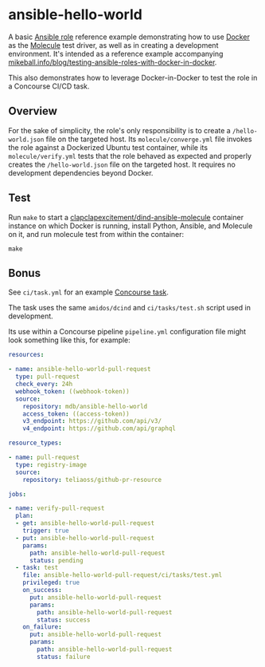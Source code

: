 # ansible-hello-world

A basic [Ansible role](https://docs.ansible.com/ansible/latest/user_guide/playbooks_reuse_roles.html) reference example demonstrating how to use [Docker](https://docker.io) as the [Molecule](https://molecule.readthedocs.io/en/latest/) test driver, as well as in creating a development environment. It's intended as a reference example accompanying [mikeball.info/blog/testing-ansible-roles-with-docker-in-docker](http://www.mikeball.info/blog/testing-ansible-roles-with-docker-in-docker/).

This also demonstrates how to leverage Docker-in-Docker to test the role in a Concourse CI/CD task.

## Overview

For the sake of simplicity, the role's only responsibility is to create a `/hello-world.json` file on the targeted host. Its `molecule/converge.yml` file invokes the role against a Dockerized Ubuntu test container, while its `molecule/verify.yml` tests that the role behaved as expected and properly creates the `/hello-world.json` file on the targeted host. It requires no development dependencies beyond Docker.

## Test

Run `make` to start a [clapclapexcitement/dind-ansible-molecule](https://hub.docker.com/r/clapclapexcitement/dind-ansible-molecule/) container instance on which Docker is running, install Python, Ansible, and Molecule on it, and run molecule test from within the container:

```
make
```

## Bonus

See `ci/task.yml` for an example [Concourse task](https://concourse-ci.org/tasks.html).

The task uses the same `amidos/dcind` and `ci/tasks/test.sh` script used in development.

Its use within a Concourse pipeline `pipeline.yml` configuration file might look something like this, for example:

```yaml
resources:

- name: ansible-hello-world-pull-request
  type: pull-request
  check_every: 24h
  webhook_token: ((webhook-token))
  source:
    repository: mdb/ansible-hello-world
    access_token: ((access-token))
    v3_endpoint: https://github.com/api/v3/
    v4_endpoint: https://github.com/api/graphql

resource_types:

- name: pull-request
  type: registry-image
  source:
    repository: teliaoss/github-pr-resource

jobs:

- name: verify-pull-request
  plan:
  - get: ansible-hello-world-pull-request
    trigger: true
  - put: ansible-hello-world-pull-request
    params:
      path: ansible-hello-world-pull-request
      status: pending
  - task: test
    file: ansible-hello-world-pull-request/ci/tasks/test.yml
    privileged: true
    on_success:
      put: ansible-hello-world-pull-request
      params:
        path: ansible-hello-world-pull-request
        status: success
    on_failure:
      put: ansible-hello-world-pull-request
      params:
        path: ansible-hello-world-pull-request
        status: failure
```

